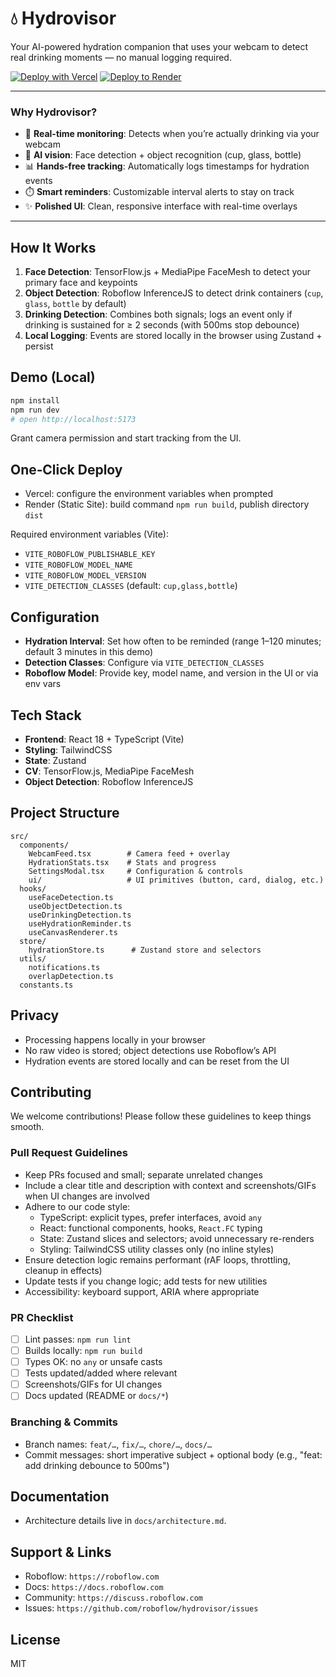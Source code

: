 # 💧 Hydrovisor

Your AI-powered hydration companion that uses your webcam to detect real drinking moments — no manual logging required.

[![Deploy with Vercel](https://vercel.com/button)](https://vercel.com/new/clone?repository-url=https%3A%2F%2Fgithub.com%2Froboflow%2Fhydrovisor&project-name=hydrovisor&repository-name=hydrovisor&env=VITE_ROBOFLOW_PUBLISHABLE_KEY,VITE_ROBOFLOW_MODEL_NAME,VITE_ROBOFLOW_MODEL_VERSION,VITE_DETECTION_CLASSES)
[![Deploy to Render](https://render.com/images/deploy-to-render-button.svg)](https://render.com/deploy?repo=https%3A%2F%2Fgithub.com%2Froboflow%2Fhydrovisor&env=VITE_ROBOFLOW_PUBLISHABLE_KEY,VITE_ROBOFLOW_MODEL_NAME,VITE_ROBOFLOW_MODEL_VERSION,VITE_DETECTION_CLASSES)

---

### Why Hydrovisor?
- 🎥 **Real-time monitoring**: Detects when you’re actually drinking via your webcam
- 🤖 **AI vision**: Face detection + object recognition (cup, glass, bottle)
- 📊 **Hands-free tracking**: Automatically logs timestamps for hydration events
- ⏱️ **Smart reminders**: Customizable interval alerts to stay on track
- ✨ **Polished UI**: Clean, responsive interface with real-time overlays

---

## How It Works
1. **Face Detection**: TensorFlow.js + MediaPipe FaceMesh to detect your primary face and keypoints
2. **Object Detection**: Roboflow InferenceJS to detect drink containers (`cup`, `glass`, `bottle` by default)
3. **Drinking Detection**: Combines both signals; logs an event only if drinking is sustained for ≥ 2 seconds (with 500ms stop debounce)
4. **Local Logging**: Events are stored locally in the browser using Zustand + persist

## Demo (Local)
```bash
npm install
npm run dev
# open http://localhost:5173
```
Grant camera permission and start tracking from the UI.

## One‑Click Deploy
- Vercel: configure the environment variables when prompted
- Render (Static Site): build command `npm run build`, publish directory `dist`

Required environment variables (Vite):
- `VITE_ROBOFLOW_PUBLISHABLE_KEY`
- `VITE_ROBOFLOW_MODEL_NAME`
- `VITE_ROBOFLOW_MODEL_VERSION`
- `VITE_DETECTION_CLASSES` (default: `cup,glass,bottle`)

## Configuration
- **Hydration Interval**: Set how often to be reminded (range 1–120 minutes; default 3 minutes in this demo)
- **Detection Classes**: Configure via `VITE_DETECTION_CLASSES`
- **Roboflow Model**: Provide key, model name, and version in the UI or via env vars

## Tech Stack
- **Frontend**: React 18 + TypeScript (Vite)
- **Styling**: TailwindCSS
- **State**: Zustand
- **CV**: TensorFlow.js, MediaPipe FaceMesh
- **Object Detection**: Roboflow InferenceJS

## Project Structure
```
src/
  components/
    WebcamFeed.tsx        # Camera feed + overlay
    HydrationStats.tsx    # Stats and progress
    SettingsModal.tsx     # Configuration & controls
    ui/                   # UI primitives (button, card, dialog, etc.)
  hooks/
    useFaceDetection.ts
    useObjectDetection.ts
    useDrinkingDetection.ts
    useHydrationReminder.ts
    useCanvasRenderer.ts
  store/
    hydrationStore.ts      # Zustand store and selectors
  utils/
    notifications.ts
    overlapDetection.ts
  constants.ts
```

## Privacy
- Processing happens locally in your browser
- No raw video is stored; object detections use Roboflow’s API
- Hydration events are stored locally and can be reset from the UI

## Contributing
We welcome contributions! Please follow these guidelines to keep things smooth.

### Pull Request Guidelines
- Keep PRs focused and small; separate unrelated changes
- Include a clear title and description with context and screenshots/GIFs when UI changes are involved
- Adhere to our code style:
  - TypeScript: explicit types, prefer interfaces, avoid `any`
  - React: functional components, hooks, `React.FC` typing
  - State: Zustand slices and selectors; avoid unnecessary re-renders
  - Styling: TailwindCSS utility classes only (no inline styles)
- Ensure detection logic remains performant (rAF loops, throttling, cleanup in effects)
- Update tests if you change logic; add tests for new utilities
- Accessibility: keyboard support, ARIA where appropriate

### PR Checklist
- [ ] Lint passes: `npm run lint`
- [ ] Builds locally: `npm run build`
- [ ] Types OK: no `any` or unsafe casts
- [ ] Tests updated/added where relevant
- [ ] Screenshots/GIFs for UI changes
- [ ] Docs updated (README or `docs/*`)

### Branching & Commits
- Branch names: `feat/…`, `fix/…`, `chore/…`, `docs/…`
- Commit messages: short imperative subject + optional body (e.g., "feat: add drinking debounce to 500ms")

## Documentation
- Architecture details live in `docs/architecture.md`.

## Support & Links
- Roboflow: `https://roboflow.com`
- Docs: `https://docs.roboflow.com`
- Community: `https://discuss.roboflow.com`
- Issues: `https://github.com/roboflow/hydrovisor/issues`

## License
MIT